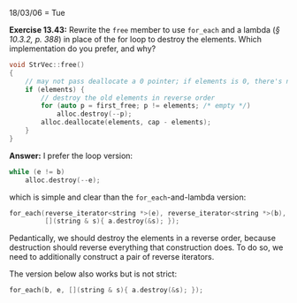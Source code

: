 18/03/06 = Tue

**Exercise 13.43:** Rewrite the `free` member to use `for_each` and a lambda (*§ 10.3.2, p. 388*) in place of the for loop to destroy the elements. Which implementation do you prefer, and why?

```c++
void StrVec::free()
{
    // may not pass deallocate a 0 pointer; if elements is 0, there's no work to do
    if (elements) {
        // destroy the old elements in reverse order
        for (auto p = first_free; p != elements; /* empty */)
            alloc.destroy(--p);
        alloc.deallocate(elements, cap - elements);
    }
}
```

**Answer:** I prefer the loop version:

```c++
while (e != b)
	alloc.destroy(--e);
```

which is simple and clear than the `for_each`-and-lambda version:

```c++
for_each(reverse_iterator<string *>(e), reverse_iterator<string *>(b),
         [](string & s){ a.destroy(&s); });
```

Pedantically, we should destroy the elements in a reverse order, because destruction should reverse everything that construction does. To do so, we need to additionally construct a pair of reverse iterators.

The version below also works but is not strict:

```c++
for_each(b, e, [](string & s){ a.destroy(&s); });
```

